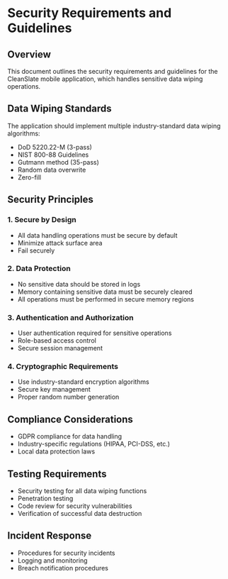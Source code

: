 # Security Requirements and Guidelines

## Overview

This document outlines the security requirements and guidelines for the CleanSlate mobile application, which handles sensitive data wiping operations.

## Data Wiping Standards

The application should implement multiple industry-standard data wiping algorithms:

- DoD 5220.22-M (3-pass)
- NIST 800-88 Guidelines
- Gutmann method (35-pass)
- Random data overwrite
- Zero-fill

## Security Principles

### 1. Secure by Design
- All data handling operations must be secure by default
- Minimize attack surface area
- Fail securely

### 2. Data Protection
- No sensitive data should be stored in logs
- Memory containing sensitive data must be securely cleared
- All operations must be performed in secure memory regions

### 3. Authentication and Authorization
- User authentication required for sensitive operations
- Role-based access control
- Secure session management

### 4. Cryptographic Requirements
- Use industry-standard encryption algorithms
- Secure key management
- Proper random number generation

## Compliance Considerations

- GDPR compliance for data handling
- Industry-specific regulations (HIPAA, PCI-DSS, etc.)
- Local data protection laws

## Testing Requirements

- Security testing for all data wiping functions
- Penetration testing
- Code review for security vulnerabilities
- Verification of successful data destruction

## Incident Response

- Procedures for security incidents
- Logging and monitoring
- Breach notification procedures

